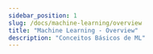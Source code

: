 ```yaml
---
sidebar_position: 1
slug: /docs/machine-learning/overview
title: "Machine Learning - Overview"
description: "Conceitos Básicos de ML"
---
```


